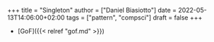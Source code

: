 +++
title = "Singleton"
author = ["Daniel Biasiotto"]
date = 2022-05-13T14:06:00+02:00
tags = ["pattern", "compsci"]
draft = false
+++

-   [GoF]({{< relref "gof.md" >}})